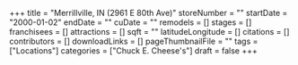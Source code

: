 +++
title = "Merrillville, IN (2961 E 80th Ave)"
storeNumber = ""
startDate = "2000-01-02"
endDate = ""
cuDate = ""
remodels = []
stages = []
franchisees = []
attractions = []
sqft = ""
latitudeLongitude = []
citations = []
contributors = []
downloadLinks = []
pageThumbnailFile = ""
tags = ["Locations"]
categories = ["Chuck E. Cheese's"]
draft = false
+++
